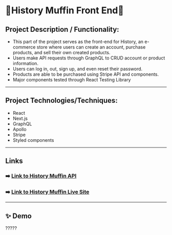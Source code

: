 # 🧁History Muffin Front End🧁

## Project Description / Functionality: 
- This part of the project serves as the front-end for History, an e-commerce store where users can create an account, purchase products, and sell their own created products.
- Users make API requests through GraphQL to CRUD account or product information.
- Users can log in, out, sign up, and even reset their password.
- Products are able to be purchased using Stripe API and components.
- Major components tested through React Testing Library

---

## Project Technologies/Techniques:
- React
- Next.js
- GraphQL
- Apollo
- Stripe
- Styled components

---

## Links
### ➡️ [Link to History Muffin API](https://github.com/cjmaret/history-muffin-api)
### ➡️ [Link to History Muffin Live Site](https://historymuffin.com/)

---

## ✨ Demo
?????
